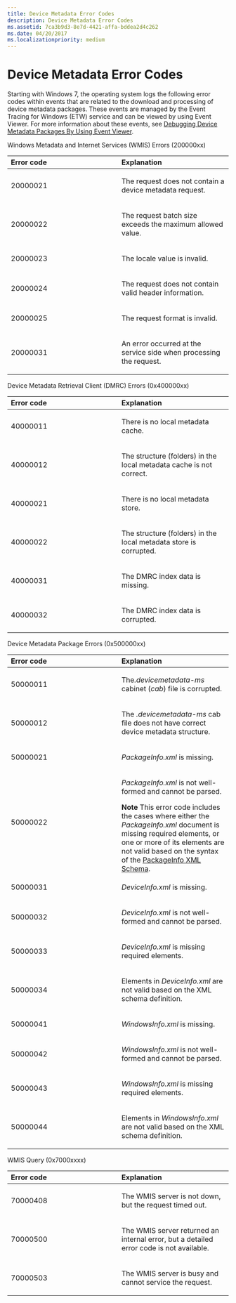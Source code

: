 ```yaml
---
title: Device Metadata Error Codes
description: Device Metadata Error Codes
ms.assetid: 7ca3b9d3-8e7d-4421-affa-bddea2d4c262
ms.date: 04/20/2017
ms.localizationpriority: medium
---
```


# Device Metadata Error Codes


Starting with Windows 7, the operating system logs the following error codes within events that are related to the download and processing of device metadata packages. These events are managed by the Event Tracing for Windows (ETW) service and can be viewed by using Event Viewer. For more information about these events, see [Debugging Device Metadata Packages By Using Event Viewer](debugging-device-metadata-packages-by-using-event-viewer.md).

<a href="" id="windows-metadata-and-internet-services--wmis--errors--200000xx-"></a>Windows Metadata and Internet Services (WMIS) Errors (200000xx)  
<table>
<colgroup>
<col width="50%" />
<col width="50%" />
</colgroup>
<thead>
<tr class="header">
<th align="left">Error code</th>
<th align="left">Explanation</th>
</tr>
</thead>
<tbody>
<tr class="odd">
<td align="left"><p>20000021</p></td>
<td align="left"><p>The request does not contain a device metadata request.</p></td>
</tr>
<tr class="even">
<td align="left"><p>20000022</p></td>
<td align="left"><p>The request batch size exceeds the maximum allowed value.</p></td>
</tr>
<tr class="odd">
<td align="left"><p>20000023</p></td>
<td align="left"><p>The locale value is invalid.</p></td>
</tr>
<tr class="even">
<td align="left"><p>20000024</p></td>
<td align="left"><p>The request does not contain valid header information.</p></td>
</tr>
<tr class="odd">
<td align="left"><p>20000025</p></td>
<td align="left"><p>The request format is invalid.</p></td>
</tr>
<tr class="even">
<td align="left"><p>20000031</p></td>
<td align="left"><p>An error occurred at the service side when processing the request.</p></td>
</tr>
</tbody>
</table>

 

<a href="" id="device-metadata-retrieval-client--dmrc--errors--0x400000xx-"></a>Device Metadata Retrieval Client (DMRC) Errors (0x400000xx)  
<table>
<colgroup>
<col width="50%" />
<col width="50%" />
</colgroup>
<thead>
<tr class="header">
<th align="left">Error code</th>
<th align="left">Explanation</th>
</tr>
</thead>
<tbody>
<tr class="odd">
<td align="left"><p>40000011</p></td>
<td align="left"><p>There is no local metadata cache.</p></td>
</tr>
<tr class="even">
<td align="left"><p>40000012</p></td>
<td align="left"><p>The structure (folders) in the local metadata cache is not correct.</p></td>
</tr>
<tr class="odd">
<td align="left"><p>40000021</p></td>
<td align="left"><p>There is no local metadata store.</p></td>
</tr>
<tr class="even">
<td align="left"><p>40000022</p></td>
<td align="left"><p>The structure (folders) in the local metadata store is corrupted.</p></td>
</tr>
<tr class="odd">
<td align="left"><p>40000031</p></td>
<td align="left"><p>The DMRC index data is missing.</p></td>
</tr>
<tr class="even">
<td align="left"><p>40000032</p></td>
<td align="left"><p>The DMRC index data is corrupted.</p></td>
</tr>
</tbody>
</table>

 

<a href="" id="device-metadata-package-errors--0x500000xx-"></a>Device Metadata Package Errors (0x500000xx)  
<table>
<colgroup>
<col width="50%" />
<col width="50%" />
</colgroup>
<thead>
<tr class="header">
<th align="left">Error code</th>
<th align="left">Explanation</th>
</tr>
</thead>
<tbody>
<tr class="odd">
<td align="left"><p>50000011</p></td>
<td align="left"><p>The<em>.devicemetadata-ms</em> cabinet (<em>cab</em>) file is corrupted.</p></td>
</tr>
<tr class="even">
<td align="left"><p>50000012</p></td>
<td align="left"><p>The <em>.devicemetadata-ms</em> cab file does not have correct device metadata structure.</p></td>
</tr>
<tr class="odd">
<td align="left"><p>50000021</p></td>
<td align="left"><p><em>PackageInfo.xml</em> is missing.</p></td>
</tr>
<tr class="even">
<td align="left"><p>50000022</p></td>
<td align="left"><p><em>PackageInfo.xml</em> is not well-formed and cannot be parsed.</p>
<div class="alert">
<strong>Note</strong>   This error code includes the cases where either the <em>PackageInfo.xml</em> document is missing required elements, or one or more of its elements are not valid based on the syntax of the <a href="https://docs.microsoft.com/previous-versions/windows/hardware/metadata/ff549614(v=vs.85)" data-raw-source="[PackageInfo XML Schema](https://docs.microsoft.com/previous-versions/windows/hardware/metadata/ff549614(v=vs.85))">PackageInfo XML Schema</a>.
</div>
<div>
 
</div></td>
</tr>
<tr class="odd">
<td align="left"><p>50000031</p></td>
<td align="left"><p><em>DeviceInfo.xml</em> is missing.</p></td>
</tr>
<tr class="even">
<td align="left"><p>50000032</p></td>
<td align="left"><p><em>DeviceInfo.xml</em> is not well-formed and cannot be parsed.</p></td>
</tr>
<tr class="odd">
<td align="left"><p>50000033</p></td>
<td align="left"><p><em>DeviceInfo.xml</em> is missing required elements.</p></td>
</tr>
<tr class="even">
<td align="left"><p>50000034</p></td>
<td align="left"><p>Elements in <em>DeviceInfo.xml</em> are not valid based on the XML schema definition.</p></td>
</tr>
<tr class="odd">
<td align="left"><p>50000041</p></td>
<td align="left"><p><em>WindowsInfo.xml</em> is missing.</p></td>
</tr>
<tr class="even">
<td align="left"><p>50000042</p></td>
<td align="left"><p><em>WindowsInfo.xml</em> is not well-formed and cannot be parsed.</p></td>
</tr>
<tr class="odd">
<td align="left"><p>50000043</p></td>
<td align="left"><p><em>WindowsInfo.xml</em> is missing required elements.</p></td>
</tr>
<tr class="even">
<td align="left"><p>50000044</p></td>
<td align="left"><p>Elements in <em>WindowsInfo.xml</em> are not valid based on the XML schema definition.</p></td>
</tr>
</tbody>
</table>

 

<a href="" id="wmis-query--0x7000xxxx-"></a>WMIS Query (0x7000xxxx)  
<table>
<colgroup>
<col width="50%" />
<col width="50%" />
</colgroup>
<thead>
<tr class="header">
<th align="left">Error code</th>
<th align="left">Explanation</th>
</tr>
</thead>
<tbody>
<tr class="odd">
<td align="left"><p>70000408</p></td>
<td align="left"><p>The WMIS server is not down, but the request timed out.</p></td>
</tr>
<tr class="even">
<td align="left"><p>70000500</p></td>
<td align="left"><p>The WMIS server returned an internal error, but a detailed error code is not available.</p></td>
</tr>
<tr class="odd">
<td align="left"><p>70000503</p></td>
<td align="left"><p>The WMIS server is busy and cannot service the request.</p></td>
</tr>
</tbody>
</table>

 

 

 





